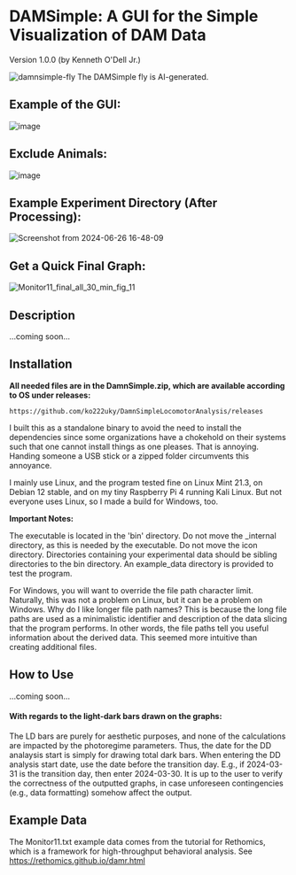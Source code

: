 # DAMSimple: A GUI for the Simple Visualization of DAM Data
Version 1.0.0
(by Kenneth O'Dell Jr.)

![damnsimple-fly](https://github.com/ko222uky/DamnSimpleLocomotorAnalysis/assets/111385224/1b2b437b-9b65-4bdd-afda-5f5fd0f955aa)
The DAMSimple fly is AI-generated.

## Example of the GUI:
![image](https://github.com/ko222uky/DamnSimpleLocomotorAnalysis/assets/111385224/2ba4f9b1-6c68-4c13-82ab-fe6c42ac2f41)

## Exclude Animals:
![image](https://github.com/ko222uky/DamnSimpleLocomotorAnalysis/assets/111385224/035c1fd6-d832-476e-bd1c-c1a8f3605aad)

## Example Experiment Directory (After Processing):
![Screenshot from 2024-06-26 16-48-09](https://github.com/ko222uky/DamnSimpleLocomotorAnalysis/assets/111385224/8be7abc6-7097-466b-85fe-5b921d4001df)


## Get a Quick Final Graph:
![Monitor11_final_all_30_min_fig_11](https://github.com/ko222uky/DamnSimpleLocomotorAnalysis/assets/111385224/96bc12ec-db28-4f16-92e2-ce4a13fa1773)


## Description
...coming soon...


## Installation

**All needed files are in the DamnSimple.zip, which are available according to OS under releases:**

    https://github.com/ko222uky/DamnSimpleLocomotorAnalysis/releases

I built this as a standalone binary to avoid the need to install the dependencies since some organizations have a chokehold on their systems such that one cannot install things as one pleases.
That is annoying.
Handing someone a USB stick or a zipped folder circumvents this annoyance. 

I mainly use Linux, and the program tested fine on Linux Mint 21.3, on Debian 12 stable, and on my tiny Raspberry Pi 4 running Kali Linux.
But not everyone uses Linux, so I made a build for Windows, too.


**Important Notes:**

  The executable is located in the 'bin' directory.
  Do not move the _internal directory, as this is needed by the executable.
  Do not move the icon directory.
  Directories containing your experimental data should be sibling directories to the bin directory.
  An example_data directory is provided to test the program.

  For Windows, you will want to override the file path character limit.
  Naturally, this was not a problem on Linux, but it can be a problem on Windows.
  Why do I like longer file path names?
  This is because the long file paths are used as a minimalistic identifier and description of the data slicing that the program performs.
  In other words, the file paths tell you useful information about the derived data.
  This seemed more intuitive than creating additional files.



## How to Use
...coming soon...
#### With regards to the light-dark bars drawn on the graphs:
The LD bars are purely for aesthetic purposes, and none of the calculations are impacted by the photoregime parameters.
Thus, the date for the DD analaysis start is simply for drawing total dark bars.
When entering the DD analysis start date, use the date before the transition day.
E.g., if 2024-03-31 is the transition day, then enter 2024-03-30.
It is up to the user to verify the correctness of the outputted graphs, in case unforeseen contingencies (e.g., data formatting) somehow affect the output.


## Example Data

The Monitor11.txt example data comes from the tutorial for Rethomics, which is a framework for high-throughput behavioral analysis.
See https://rethomics.github.io/damr.html

